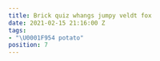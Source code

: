 ```yaml
---
title: Brick quiz whangs jumpy veldt fox
date: 2021-02-15 21:16:00 Z
tags:
- "\U0001F954 potato"
position: 7
---
```


